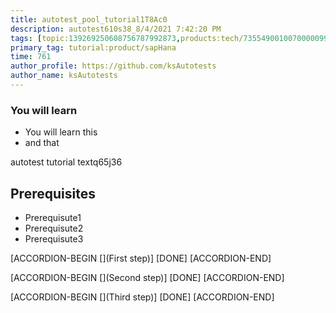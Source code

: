 ```yaml
---
title: autotest_pool_tutorial1T8Ac0
description: autotest610s38_8/4/2021 7:42:20 PM
tags: [topic:139269250608756787992873,products:tech/73554900100700000996,tutorial:experience/advanced]
primary_tag: tutorial:product/sapHana
time: 761
author_profile: https://github.com/ksAutotests
author_name: ksAutotests
---
```

### You will learn
- You will learn this
- and that

autotest tutorial textq65j36

## Prerequisites
- Prerequisute1
- Prerequisute2
- Prerequisute3

[ACCORDION-BEGIN [](First step)]
[DONE]
[ACCORDION-END]

[ACCORDION-BEGIN [](Second step)]
[DONE]
[ACCORDION-END]

[ACCORDION-BEGIN [](Third step)]
[DONE]
[ACCORDION-END]

